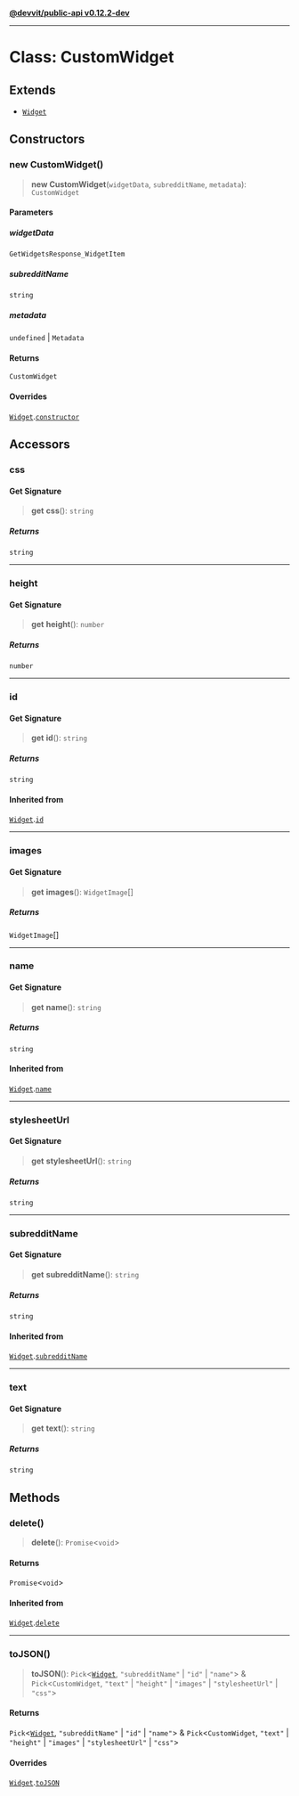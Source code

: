 [**@devvit/public-api v0.12.2-dev**](../../README.md)

---

# Class: CustomWidget

## Extends

- [`Widget`](Widget.md)

## Constructors

<a id="constructor"></a>

### new CustomWidget()

> **new CustomWidget**(`widgetData`, `subredditName`, `metadata`): `CustomWidget`

#### Parameters

##### widgetData

`GetWidgetsResponse_WidgetItem`

##### subredditName

`string`

##### metadata

`undefined` | `Metadata`

#### Returns

`CustomWidget`

#### Overrides

[`Widget`](Widget.md).[`constructor`](Widget.md#constructor)

## Accessors

<a id="css"></a>

### css

#### Get Signature

> **get** **css**(): `string`

##### Returns

`string`

---

<a id="height"></a>

### height

#### Get Signature

> **get** **height**(): `number`

##### Returns

`number`

---

<a id="id"></a>

### id

#### Get Signature

> **get** **id**(): `string`

##### Returns

`string`

#### Inherited from

[`Widget`](Widget.md).[`id`](Widget.md#id)

---

<a id="images"></a>

### images

#### Get Signature

> **get** **images**(): `WidgetImage`[]

##### Returns

`WidgetImage`[]

---

<a id="name"></a>

### name

#### Get Signature

> **get** **name**(): `string`

##### Returns

`string`

#### Inherited from

[`Widget`](Widget.md).[`name`](Widget.md#name)

---

<a id="stylesheeturl"></a>

### stylesheetUrl

#### Get Signature

> **get** **stylesheetUrl**(): `string`

##### Returns

`string`

---

<a id="subredditname"></a>

### subredditName

#### Get Signature

> **get** **subredditName**(): `string`

##### Returns

`string`

#### Inherited from

[`Widget`](Widget.md).[`subredditName`](Widget.md#subredditname)

---

<a id="text"></a>

### text

#### Get Signature

> **get** **text**(): `string`

##### Returns

`string`

## Methods

<a id="delete"></a>

### delete()

> **delete**(): `Promise`\<`void`\>

#### Returns

`Promise`\<`void`\>

#### Inherited from

[`Widget`](Widget.md).[`delete`](Widget.md#delete)

---

<a id="tojson"></a>

### toJSON()

> **toJSON**(): `Pick`\<[`Widget`](Widget.md), `"subredditName"` \| `"id"` \| `"name"`\> & `Pick`\<`CustomWidget`, `"text"` \| `"height"` \| `"images"` \| `"stylesheetUrl"` \| `"css"`\>

#### Returns

`Pick`\<[`Widget`](Widget.md), `"subredditName"` \| `"id"` \| `"name"`\> & `Pick`\<`CustomWidget`, `"text"` \| `"height"` \| `"images"` \| `"stylesheetUrl"` \| `"css"`\>

#### Overrides

[`Widget`](Widget.md).[`toJSON`](Widget.md#tojson)
